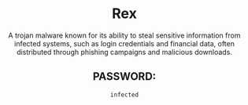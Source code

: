 <div align="center">

# Rex

A trojan malware known for its ability to steal sensitive information from infected systems, such as login credentials and financial data, often distributed through phishing campaigns and malicious downloads.

## PASSWORD: 

```
infected
```

</div>
